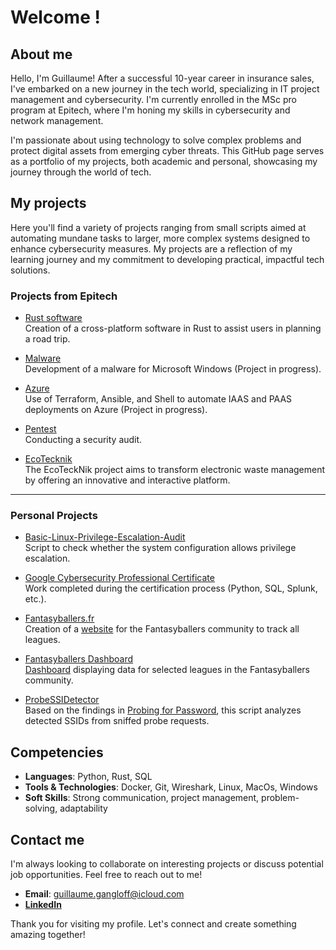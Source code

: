 # Welcome !

## About me

Hello, I'm Guillaume! After a successful 10-year career in insurance sales, I've embarked on a new journey in the tech world, specializing in IT project management and cybersecurity. I'm currently enrolled in the MSc pro program at Epitech, where I'm honing my skills in cybersecurity and network management.

I'm passionate about using technology to solve complex problems and protect digital assets from emerging cyber threats. This GitHub page serves as a portfolio of my projects, both academic and personal, showcasing my journey through the world of tech.

## My projects

Here you'll find a variety of projects ranging from small scripts aimed at automating mundane tasks to larger, more complex systems designed to enhance cybersecurity measures. My projects are a reflection of my learning journey and my commitment to developing practical, impactful tech solutions.

### Projects from Epitech

- [Rust software](https://github.com/D3spina/Epitech---T-WEB-800)  
  Creation of a cross-platform software in Rust to assist users in planning a road trip.

- [Malware]()  
  Development of a malware for Microsoft Windows (Project in progress).

- [Azure](https://github.com/GuillaumeGANGLOFF/T-CLO-901-NCY_2)  
  Use of Terraform, Ansible, and Shell to automate IAAS and PAAS deployments on Azure (Project in progress).

- [Pentest]()  
  Conducting a security audit.

- [EcoTecknik](https://github.com/StarCobra/T-ESP-800-EcoTeckNik)  
  The EcoTeckNik project aims to transform electronic waste management by offering an innovative and interactive platform.

---

### Personal Projects

- [Basic-Linux-Privilege-Escalation-Audit](https://github.com/D3spina/Basic-Linux-Privilege-Escalation-Audit)  
  Script to check whether the system configuration allows privilege escalation.

- [Google Cybersecurity Professional Certificate](https://github.com/D3spina/Google-Cybersecurity-Professional-Certificate/tree/main)  
  Work completed during the certification process (Python, SQL, Splunk, etc.).

- [Fantasyballers.fr](https://github.com/GuillaumeGANGLOFF/fantasyballers-leagues-page)  
  Creation of a [website](https://fantasyballers.fr) for the Fantasyballers community to track all leagues.

- [Fantasyballers Dashboard](https://github.com/GuillaumeGANGLOFF/FBDashboard)  
  [Dashboard](https://lookerstudio.google.com/s/q0XgiiJETzU) displaying data for selected leagues in the Fantasyballers community.

- [ProbeSSIDetector](https://github.com/GuillaumeGANGLOFF/probeSSIDetector)  
  Based on the findings in [Probing for Password](https://svs.informatik.uni-hamburg.de/publications/2022/2022-06-08_Probing_for_Passwords.pdf), this script analyzes detected SSIDs from sniffed probe requests.


## Competencies

- **Languages**: Python, Rust, SQL
- **Tools & Technologies**: Docker, Git, Wireshark, Linux, MacOs, Windows
- **Soft Skills**: Strong communication, project management, problem-solving, adaptability

## Contact me

I'm always looking to collaborate on interesting projects or discuss potential job opportunities. Feel free to reach out to me!

- **Email**: guillaume.gangloff@icloud.com
- [**LinkedIn**](https://www.linkedin.com/in/guillaume-gangloff-305a84135/)

Thank you for visiting my profile. Let's connect and create something amazing together!
